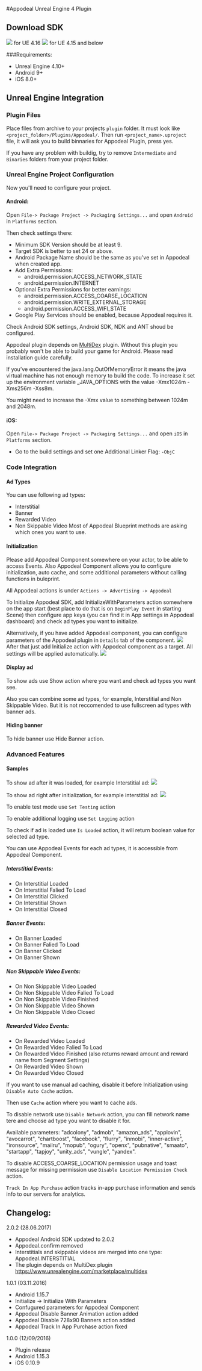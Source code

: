#Appodeal Unreal Engine 4 Plugin

## Download SDK

[![](https://img.shields.io/badge/download-link-green.svg)](https://www.dropbox.com/s/d909mtodbt90epr/Appodeal-Android-UE4-IRVB-nodex-280617-2.0.2-U4.16.zip?dl=1) for UE 4.16
[![](https://img.shields.io/badge/download-link-green.svg)](https://www.dropbox.com/s/sdibb3huz0k1nvo/Appodeal-Android-UE4-IRVB-nodex-280617-2.0.2-U4.15.zip?dl=1) for UE 4.15 and below

###Requirements:

+ Unreal Engine 4.10+
+ Android 9+
+ iOS 8.0+

## Unreal Engine Integration

### Plugin Files

Place files from archive to your projects `plugin` folder. It must look like `<project_folder>/Plugins/Appodeal/`.
Then run `<project_name>.uproject` file, it will ask you to build binnaries for Appodeal Plugin, press yes.

If you have any problem with buildig, try to remove `Intermediate` and `Binaries` folders from your project folder.

### Unreal Engine Project Configuration

Now you'll need to configure your project. 

#### Android: 

Open `File-> Package Project -> Packaging Settings...` and open `Android` in `Platforms` section.

Then check settings there:

+ Minimum SDK Version should be at least 9. 
+ Target SDK is better to set 24 or above.
+ Android Package Name should be the same as you've set in Appodeal when created app.
+ Add Extra Permissions: 
    + android.permission.ACCESS_NETWORK_STATE
    + android.permission.INTERNET
+ Optional Extra Permissions for better earnings:
    + android.permission.ACCESS_COARSE_LOCATION
    + android.permission.WRITE_EXTERNAL_STORAGE
    + android.permission.ACCESS_WIFI_STATE
+ Google Play Services should be enabled, because Appodeal requires it.

Check Android SDK settings, Android SDK, NDK and ANT shoud be configured.

Appodeal plugin depends on [MultiDex](https://www.unrealengine.com/marketplace/multidex) plugin. Without this plugin you probably won't be able to build your game for Android. Please read installation guide carefully.

If you’ve encountered the java.lang.OutOfMemoryError it means the java virtual machine has not enough memory to build the code. To increase it set up the environment variable _JAVA_OPTIONS with the value -Xmx1024m -Xms256m -Xss8m.

You might need to increase the -Xmx value to something between 1024m and 2048m.

#### iOS:

Open `File-> Package Project -> Packaging Settings...` and open `iOS` in `Platforms` section.

+ Go to the build settings and set one Additional Linker Flag: `-ObjC`

### Code Integration

#### Ad Types

You can use following ad types:
+ Interstitial
+ Banner
+ Rewarded Video
+ Non Skippable Video
Most of Appodeal Blueprint methods are asking which ones you want to use.

#### Initialization

Please add Appodeal Component somewhere on your actor, to be able to access Events. Also Appodeal Component allows you to configure initialization, auto cache, and some additional parameters without calling functions in buleprint.

All Appodeal actions is under `Actions -> Advertising -> Appodeal`

To Initialize Appodeal SDK, add InitializeWithParameters action somewhere on the app start (best place to do that is on `BeginPlay Event` in starting Scene) then configure app keys (you can find it in App settings in Appodeal dashboard) and check ad types you want to initialize.

Alternatively, if you have added Appodeal component, you can configure parameters of the Appodeal plugin in `Details` tab of the component. 
[![](https://www.dropbox.com/s/p61he1n63umywf0/ue4_component_settings.png?raw=1)]()
After that just add Initialize action with Appodeal component as a target. All settings will be applied automatically.
[![](https://www.dropbox.com/s/ayw70z9v4et0abv/ue4_initialize.png?raw=1)]()

#### Display ad

To show ads use Show action where you want and check ad types you want see.

Also you can combine some ad types, for example, Interstitial and Non Skippable Video. But it is not reccomended to use fullscreen ad types with banner ads.

#### Hiding banner

To hide banner use Hide Banner action.

### Advanced Features

#### Samples

To show ad after it was loaded, for example Interstitial ad:
[![](https://www.dropbox.com/s/g3zb1b4tsuknn0h/ue4_show_after_loaded.png?raw=1)]()

To show ad right after initialization, for example interstitial ad:
[![](https://www.dropbox.com/s/3ql5or9p4fu6hlm/ue4_show_after_start.png?raw=1)]()


To enable test mode use `Set Testing` action


To enable additional logging use `Set Logging` action


To check if ad is loaded use `Is Loaded` action, it will return boolean value for selected ad type.


You can use Appodeal Events for each ad types, it is accessible from Appodeal Component.

##### Interstitial Events:
+ On Interstitial Loaded
+ On Interstitial Falied To Load
+ On Interstitial Clicked
+ On Interstitial Shown
+ On Interstitial Closed

##### Banner Events:
+ On Banner Loaded
+ On Banner Falied To Load
+ On Banner Clicked
+ On Banner Shown

##### Non Skippable Video Events:
+ On Non Skippable Video Loaded
+ On Non Skippable Video Falied To Load
+ On Non Skippable Video Finished
+ On Non Skippable Video Shown
+ On Non Skippable Video Closed

##### Rewarded Video Events:
+ On Rewarded Video Loaded
+ On Rewarded Video Falied To Load
+ On Rewarded Video Finished (also returns reward amount and reward name from Segment Settings)
+ On Rewarded Video Shown
+ On Rewarded Video Closed


If you want to use manual ad caching, disable it before Initialization using `Disable Auto Cache` action.


Then use `Cache` action where you want to cache ads.


To disable network use `Disable Network` action, you can fill network name tere and choose ad type you want to disable it for. 

Available parameters: "adcolony", "admob", "amazon_ads", "applovin", "avocarrot", "chartboost", "facebook", "flurry", "inmobi", "inner-active", "ironsource", "mailru", "mopub", "ogury", "openx", "pubnative", "smaato", "startapp", "tapjoy", "unity_ads", "vungle", "yandex".


To disable ACCESS_COARSE_LOCATION permission usage and toast message for missing permission use `Disable Location Permission Check` action.


`Track In App Purchase` action tracks in-app purchase information and sends info to our servers for analytics.

## Changelog:

2.0.2 (28.06.2017)
+ Appodeal Android SDK updated to 2.0.2
+ Appodeal.confirm removed
+ Interstitials and skippable videos are merged into one type: Appodeal.INTERSTITIAL
+ The plugin depends on MultiDex plugin https://www.unrealengine.com/marketplace/multidex

1.0.1 (03.11.2016)

+ Android 1.15.7
+ Initialize -> Initialize With Parameters
+ Confugured parameters for Appodeal Component
+ Appodeal Disable Banner Animation action added
+ Appodeal Disable 728x90 Banners action added
+ Appodeal Track In App Purchase action fixed

1.0.0 (12/09/2016)

+ Plugin release
+ Android 1.15.3
+ iOS 0.10.9

